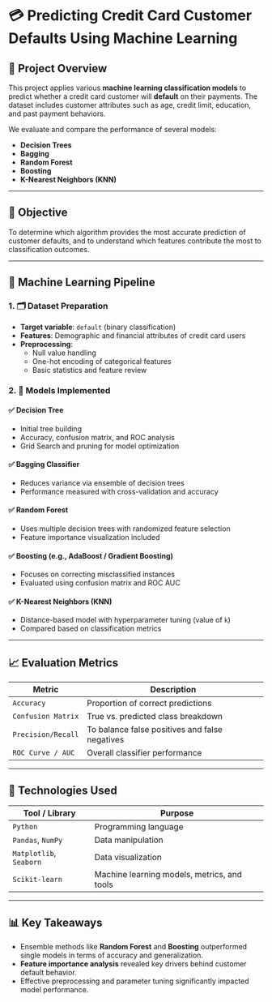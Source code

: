 # 💳 Predicting Credit Card Customer Defaults Using Machine Learning

## 📘 Project Overview

This project applies various **machine learning classification models** to predict whether a credit card customer will **default** on their payments. The dataset includes customer attributes such as age, credit limit, education, and past payment behaviors.

We evaluate and compare the performance of several models:
- **Decision Trees**
- **Bagging**
- **Random Forest**
- **Boosting**
- **K-Nearest Neighbors (KNN)**

---

## 🎯 Objective

To determine which algorithm provides the most accurate prediction of customer defaults, and to understand which features contribute the most to classification outcomes.

---

## 🧠 Machine Learning Pipeline

### 1. 🗂 Dataset Preparation
- **Target variable**: `default` (binary classification)
- **Features**: Demographic and financial attributes of credit card users
- **Preprocessing**:
  - Null value handling
  - One-hot encoding of categorical features
  - Basic statistics and feature review

### 2. 🧪 Models Implemented

#### ✅ Decision Tree
- Initial tree building
- Accuracy, confusion matrix, and ROC analysis
- Grid Search and pruning for model optimization

#### ✅ Bagging Classifier
- Reduces variance via ensemble of decision trees
- Performance measured with cross-validation and accuracy

#### ✅ Random Forest
- Uses multiple decision trees with randomized feature selection
- Feature importance visualization included

#### ✅ Boosting (e.g., AdaBoost / Gradient Boosting)
- Focuses on correcting misclassified instances
- Evaluated using confusion matrix and ROC AUC

#### ✅ K-Nearest Neighbors (KNN)
- Distance-based model with hyperparameter tuning (value of `k`)
- Compared based on classification metrics

---

## 📈 Evaluation Metrics

| Metric           | Description                                        |
|------------------|----------------------------------------------------|
| `Accuracy`       | Proportion of correct predictions                  |
| `Confusion Matrix` | True vs. predicted class breakdown              |
| `Precision/Recall` | To balance false positives and false negatives |
| `ROC Curve / AUC` | Overall classifier performance                    |

---

## 🧰 Technologies Used

| Tool / Library        | Purpose                                      |
|------------------------|----------------------------------------------|
| `Python`               | Programming language                         |
| `Pandas`, `NumPy`      | Data manipulation                           |
| `Matplotlib`, `Seaborn`| Data visualization                          |
| `Scikit-learn`         | Machine learning models, metrics, and tools  |

---

## 📊 Key Takeaways

- Ensemble methods like **Random Forest** and **Boosting** outperformed single models in terms of accuracy and generalization.
- **Feature importance analysis** revealed key drivers behind customer default behavior.
- Effective preprocessing and parameter tuning significantly impacted model performance.
